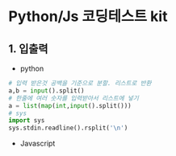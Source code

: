 # Python/Js 코딩테스트 kit


## 1. 입출력

>
- python
```python
# 입력 받은것 공백을 기준으로 분할. 리스트로 반환
a,b = input().split()
# 한줄에 여러 숫자를 입력받아서 리스트에 넣기
a = list(map(int,input().split()))
# sys
import sys
sys.stdin.readline().rsplit('\n')
```
- Javascript
```javascript
```


